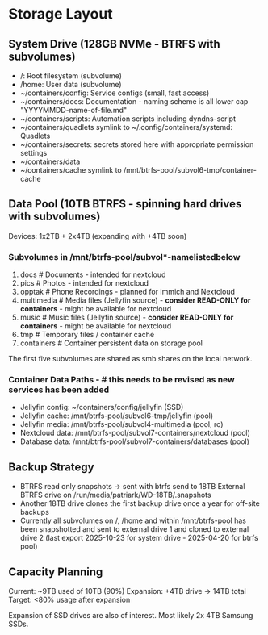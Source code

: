 # Storage Layout

## System Drive (128GB NVMe - BTRFS with subvolumes)
- /: Root filesystem (subvolume)
- /home: User data (subvolume)
- ~/containers/config: Service configs (small, fast access)
- ~/containers/docs: Documentation - naming scheme is all lower cap "YYYYMMDD-name-of-file.md"
- ~/containers/scripts: Automation scripts including dyndns-script
- ~/containers/quadlets symlink to ~/.config/containers/systemd: Quadlets
- ~/containers/secrets: secrets stored here with appropriate permission settings
- ~/containers/data
- ~/containers/cache symlink to /mnt/btrfs-pool/subvol6-tmp/container-cache

## Data Pool (10TB BTRFS - spinning hard drives with subvolumes)
Devices: 1x2TB + 2x4TB (expanding with +4TB soon)

### Subvolumes in /mnt/btrfs-pool/subvol*-namelistedbelow
1. docs         # Documents - intended for nextcloud
2. pics         # Photos - intended for nextcloud
3. opptak       # Phone Recordings - planned for Immich and Nextcloud
4. multimedia   # Media files (Jellyfin source) - **consider READ-ONLY for containers** - might be available for nextcloud
5. music        # Music files (Jellyfin source) - **consider READ-ONLY for containers** - might be available for nextcloud
6. tmp          # Temporary files / container cache
7. containers   # Container persistent data on storage pool

The first five subvolumes are shared as smb shares on the local network.

### Container Data Paths - # this needs to be revised as new services has been added
- Jellyfin config: ~/containers/config/jellyfin (SSD)
- Jellyfin cache: /mnt/btrfs-pool/subvol6-tmp/jellyfin (pool)
- Jellyfin media: /mnt/btrfs-pool/subvol4-multimedia (pool, ro)
- Nextcloud data: /mnt/btrfs-pool/subvol7-containers/nextcloud (pool)
- Database data: /mnt/btrfs-pool/subvol7-containers/databases (pool)

## Backup Strategy
- BTRFS read only snapshots → sent with btrfs send to 18TB External BTRFS drive on /run/media/patriark/WD-18TB/.snapshots
- Another 18TB drive clones the first backup drive once a year for off-site backups
- Currently all subvolumes on /, /home and within /mnt/btrfs-pool has been snapshotted and sent to external drive 1 and cloned to external drive 2 (last export 2025-10-23 for system drive - 2025-04-20 for btrfs pool)

## Capacity Planning
Current: ~9TB used of 10TB (90%)
Expansion: +4TB drive → 14TB total
Target: <80% usage after expansion

Expansion of SSD drives are also of interest. Most likely 2x 4TB Samsung SSDs.
